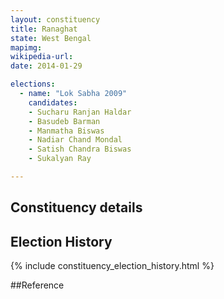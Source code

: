```yaml
---
layout: constituency
title: Ranaghat
state: West Bengal
mapimg: 
wikipedia-url: 
date: 2014-01-29

elections: 
  - name: "Lok Sabha 2009"
    candidates: 
    - Sucharu Ranjan Haldar 
    - Basudeb Barman 
    - Manmatha Biswas 
    - Nadiar Chand Mondal 
    - Satish Chandra Biswas 
    - Sukalyan Ray 

---
```

## Constituency details


## Election History
{% include constituency_election_history.html %}

##Reference

